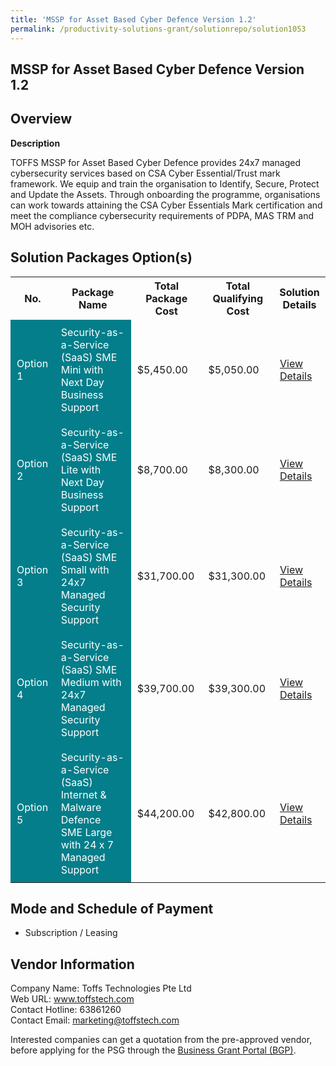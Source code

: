 ```yaml
---
title: 'MSSP for Asset Based Cyber Defence Version 1.2'
permalink: /productivity-solutions-grant/solutionrepo/solution1053
---
```


## MSSP for Asset Based Cyber Defence Version 1.2

## Overview

**Description**

TOFFS MSSP for Asset Based Cyber Defence provides 24x7 managed cybersecurity services based on CSA Cyber Essential/Trust mark framework. We equip and train the organisation to Identify, Secure, Protect and Update the Assets. Through onboarding the programme, organisations can work towards attaining the CSA Cyber Essentials Mark certification and meet the compliance cybersecurity requirements of PDPA, MAS TRM and MOH advisories etc.

## Solution Packages Option(s)

<table>
<tr>
<th><b>No.</b></th>
<th><b>Package Name</b></th>
<th><b>Total Package Cost</b></th>
<th><b>Total Qualifying Cost</b></th>
<th><b>Solution Details</b></th>
</tr>
<tr>
<td style='padding: 10px; background-color: #037E8A; color: #FFFFFF;'>Option 1</td>
<td style='padding: 10px; background-color: #037E8A; color: #FFFFFF;'>Security-as-a-Service (SaaS) SME Mini with Next Day Business Support</td>
<td style='padding: 10px;'>$5,450.00</td>
<td style='padding: 10px;'>$5,050.00</td>
<td style='padding: 10px;'><a href='/images/psg/Toffs_Technologies_MSSP_Desensitised_Annex3_Part1.pdf' target='_blank'>View Details</a></td>
</tr>
<tr>
<td style='padding: 10px; background-color: #037E8A; color: #FFFFFF;'>Option 2</td>
<td style='padding: 10px; background-color: #037E8A; color: #FFFFFF;'>Security-as-a-Service (SaaS) SME Lite with Next Day Business Support</td>
<td style='padding: 10px;'>$8,700.00</td>
<td style='padding: 10px;'>$8,300.00</td>
<td style='padding: 10px;'><a href='/images/psg/Toffs_Technologies_MSSP_Desensitised_Annex3_Part2.pdf' target='_blank'>View Details</a></td>
</tr>
<tr>
<td style='padding: 10px; background-color: #037E8A; color: #FFFFFF;'>Option 3</td>
<td style='padding: 10px; background-color: #037E8A; color: #FFFFFF;'>Security-as-a-Service (SaaS) SME Small with 24x7 Managed Security Support</td>
<td style='padding: 10px;'>$31,700.00</td>
<td style='padding: 10px;'>$31,300.00</td>
<td style='padding: 10px;'><a href='/images/psg/Toffs_Technologies_MSSP_Desensitised_Annex3_Part3.pdf' target='_blank'>View Details</a></td>
</tr>
<tr>
<td style='padding: 10px; background-color: #037E8A; color: #FFFFFF;'>Option 4</td>
<td style='padding: 10px; background-color: #037E8A; color: #FFFFFF;'>Security-as-a-Service (SaaS) SME Medium with 24x7 Managed Security Support</td>
<td style='padding: 10px;'>$39,700.00</td>
<td style='padding: 10px;'>$39,300.00</td>
<td style='padding: 10px;'><a href='/images/psg/Toffs_Technologies_MSSP_Desensitised_Annex3_Part4.pdf' target='_blank'>View Details</a></td>
</tr>
<tr>
<td style='padding: 10px; background-color: #037E8A; color: #FFFFFF;'>Option 5</td>
<td style='padding: 10px; background-color: #037E8A; color: #FFFFFF;'>Security-as-a-Service (SaaS) Internet & Malware Defence SME Large with 24 x 7 Managed Support</td>
<td style='padding: 10px;'>$44,200.00</td>
<td style='padding: 10px;'>$42,800.00</td>
<td style='padding: 10px;'><a href='/images/psg/Toffs_Technologies_MSSP_Desensitised_Annex3_Part5.pdf' target='_blank'>View Details</a></td>
</tr>
</table>

## Mode and Schedule of Payment

 - Subscription / Leasing

## Vendor Information

 Company Name: Toffs Technologies Pte Ltd<br>Web URL: www.toffstech.com <br>Contact Hotline: 63861260 <br>Contact Email: marketing@toffstech.com <br>

Interested companies can get a quotation from the pre-approved vendor, before applying for the PSG through the <a href='https://www.businessgrants.gov.sg/' target='_blank' rel='noopener'>Business Grant Portal (BGP)</a>.

<script src="/jquery/resize-tables.js"></script>
